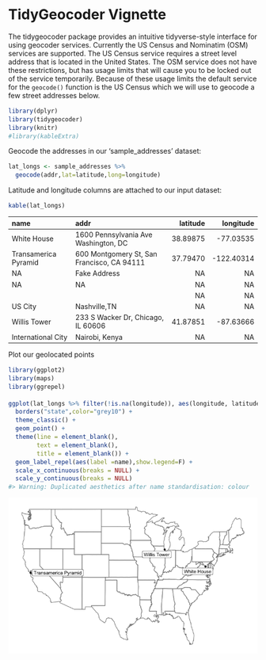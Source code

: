 TidyGeocoder Vignette
================

The tidygeocoder package provides an intuitive tidyverse-style interface
for using geocoder services. Currently the US Census and Nominatim (OSM)
services are supported. The US Census service requires a street level
address that is located in the United States. The OSM service does not
have these restrictions, but has usage limits that will cause you to be
locked out of the service temporarily. Because of these usage limits the
default service for the `geocode()` function is the US Census which we
will use to geocode a few street addresses below.

``` r
library(dplyr)
library(tidygeocoder)
library(knitr)
#library(kableExtra)
```

Geocode the addresses in our ‘sample\_addresses’ dataset:

``` r
lat_longs <- sample_addresses %>% 
  geocode(addr,lat=latitude,long=longitude)
```

Latitude and longitude columns are attached to our input
dataset:

``` r
kable(lat_longs)
```

| name                 | addr                                       | latitude |   longitude |
| :------------------- | :----------------------------------------- | -------: | ----------: |
| White House          | 1600 Pennsylvania Ave Washington, DC       | 38.89875 |  \-77.03535 |
| Transamerica Pyramid | 600 Montgomery St, San Francisco, CA 94111 | 37.79470 | \-122.40314 |
| NA                   | Fake Address                               |       NA |          NA |
| NA                   | NA                                         |       NA |          NA |
|                      |                                            |       NA |          NA |
| US City              | Nashville,TN                               |       NA |          NA |
| Willis Tower         | 233 S Wacker Dr, Chicago, IL 60606         | 41.87851 |  \-87.63666 |
| International City   | Nairobi, Kenya                             |       NA |          NA |

Plot our geolocated points

``` r
library(ggplot2)
library(maps)
library(ggrepel)

ggplot(lat_longs %>% filter(!is.na(longitude)), aes(longitude, latitude)) +
  borders("state",color="grey10") +
  theme_classic() +
  geom_point() +
  theme(line = element_blank(),
        text = element_blank(),
        title = element_blank()) +
  geom_label_repel(aes(label =name),show.legend=F) +
  scale_x_continuous(breaks = NULL) + 
  scale_y_continuous(breaks = NULL)
#> Warning: Duplicated aesthetics after name standardisation: colour
```

![](my-vignette_files/figure-gfm/unnamed-chunk-2-1.png)<!-- -->
